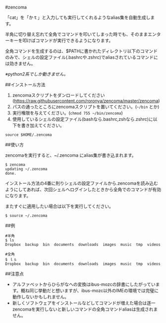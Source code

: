 #zencoma

「cat」を「かｔ」と入力しても実行してくれるようなalias集を自動生成します。

半角に切り替え忘れて全角でコマンドを叩いてしまった時でも、そのままエンターキーを叩けばコマンドが実行できるようになります。

全角コマンドを生成するのは、$PATHに書かれたディレクトリ以下のコマンドのみで、シェルの設定ファイル(.bashrcや.zshrc)でaliasされているコマンドには効きません。

*※python2系でしか動きません。*

##インストール方法

1. zencomaスクリプトをダンロードしてください(https://raw.githubusercontent.com/roronya/zencoma/master/zencoma)
2. パスの通ったところにzencomaスクリプトを置いてください。(`~/bin` とか)
3. 実行権限を与えてください。(`chmod 755 ~/bin/zencoma`)
4. 使用しているシェルの設定ファイル(bashなら.bashrc,zshなら.zshrc)に以下を書き加えてください。

```shellscript
source $HOME/.zencoma
```

##使い方

zencomaを実行すると、~/.zencoma にalias集が書き込まれます。

```shellscript
$ zencoma
updating ~/.zencoma
done.
```

インストール方法の4番に則りシェルの設定ファイルから.zencomaを読み込むようにしてあれば、次回シェルへログインしたときから全角でのコマンドが有効になります。

またすぐに適用したい場合は以下を実行してください。

```shellscript
$ source ~/.zencoma
```

##例

```shellscript
#半角
$ ls
Dropbox  backup  bin  documents  downloads  images  music  tmp  videos

#全角
$ ｌｓ
Dropbox  backup  bin  documents  downloads  images  music  tmp  videos
```

##注意点
+ アルファベットからひらがなへの変換はibus-mozcの辞書にしたがっています。概ね同じ挙動だと想いますが、ibus-mozc以外のIMEの環境では完璧に動作しないかもしれません。
+ 新しくソフトウェアをインストールなどしてコマンドが増えた場合は逐一zencomaを実行しないと新しいコマンドの全角コマンドaliasは生成されません。

